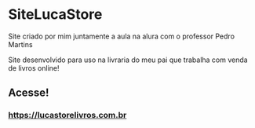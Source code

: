 # SiteLucaStore

Site criado por mim juntamente a aula na alura com o professor Pedro Martins

Site desenvolvido para uso na livraria do meu pai que trabalha com venda de livros online!

## Acesse!

### https://lucastorelivros.com.br
